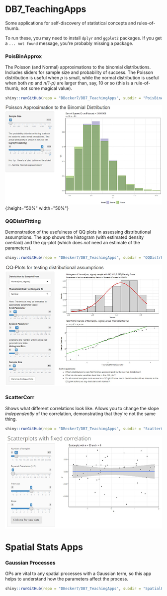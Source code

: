 # DB7_TeachingApps

Some applications for self-discovery of statistical concepts and rules-of-thumb.

To run these, you may need to install `dplyr` and `ggplot2` packages. If you get a `... not found` message, you're probably missing a package.

### PoisBinApprox

The Poisson (and Normal) approximations to the binomial distributions. Includes sliders for sample size and probability of success. The Poisson distribution is useful when *p* is small, while the normal distribution is useful when both *np* and *n(1-p)* are larger than, say, 10 or so (this is a rule-of-thumb, not some magical value).


```r
shiny::runGitHub(repo = "DBecker7/DB7_TeachingApps", subdir = "PoisBinApprox")
```

![](ReadmeFigs/PoisBinApprox.jpg){:height="50%" width="50%"}

### QQDistrFitting

Demonstration of the usefulness of QQ plots in assessing distributional assumptions. The app shows the histogram (with estimated density overlaid) and the qq-plot (which does *not* need an estimate of the parameters).

```r
shiny::runGitHub(repo = "DBecker7/DB7_TeachingApps", subdir = "QQDistrFitting")
```

![](ReadmeFigs/QQDistrFitting.jpg)

### ScatterCorr

Shows what different correlations look like. Allows you to change the slope *independently* of the correlation, demonstrating that they're not the same thing.

```r
shiny::runGitHub(repo = "DBecker7/DB7_TeachingApps", subdir = "ScatterCorr")
```

![](ReadmeFigs/ScatterCorr.jpg)




# Spatial Stats Apps

### Gaussian Processes

GPs are vital to any spatial processes with a Gaussian term, so this app helps to understand how the parameters affect the process.

```r
shiny::runGitHub(repo = "DBecker7/DB7_TeachingApps", subdir = "SpatialFun/GausProcess_Matern")
```






